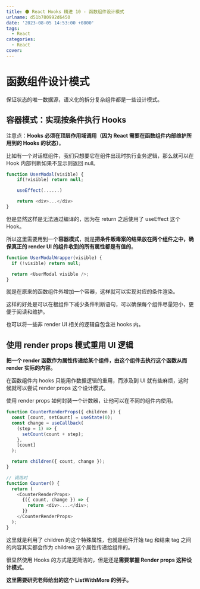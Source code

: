 ```yaml
---
title: ⚫ React Hooks 精进 10 - 函数组件设计模式
urlname: d51b780992d6450
date: '2023-08-05 14:53:00 +0800'
tags:
  - React
categories:
  - React
cover:
---
```


# 函数组件设计模式

保证状态的唯一数据源，语义化的拆分复杂组件都是一些设计模式。

## 容器模式：实现按条件执行 Hooks

注意点：**Hooks 必须在顶层作用域调用（因为 React 需要在函数组件内部维护所用到的 Hooks 的状态）**。

比如有一个对话框组件，我们只想要它在组件出现时执行业务逻辑，那么就可以在 Hook 内部判断如果不显示则返回 null。

```typescript
function UserModal(visible) {
	if(!visible) return null;

	useEffect(......)

	return <div>...</div>
}
```

但是显然这样是无法通过编译的，因为在 return 之后使用了 useEffect 这个 Hook。

所以这里需要用到一个**容器模式**，就是**把条件贩毒案的结果放在两个组件之中，确保真正的 render UI 的组件收到的所有属性都是有值的**。

```typescript
function UserModalWrapper(visible) {
  if (!visible) return null;

  return <UserModal visible />;
}
```

就是在原来的函数组件外增加一个容器，这样就可以实现对应的条件渲染。

这样的好处是可以在根组件下减少条件判断语句，可以确保每个组件尽量短小，更便于阅读和维护。

也可以将一些非 render UI 相关的逻辑自包含进 hooks 内。

## 使用 render props 模式重用 UI 逻辑

**把一个 render 函数作为属性传递给某个组件，由这个组件去执行这个函数从而 render 实际的内容。**

在函数组件内 hooks 只能用作数据逻辑的重用，而涉及到 UI 就有些麻烦，这时候就可以尝试 render props 这个设计模式。

使用 render props 如何封装一个计数器，让他可以在不同的组件内使用。

```typescript
function CounterRenderProps({ children }) {
  const [count, setCount] = useState(0);
  const change = useCallback(
    (step = 1) => {
      setCount(count + step);
    },
    [count]
  );

  return children({ count, change });
}
```

```typescript
// 调用时
function Counter() {
  return (
    <CounterRenderProps>
      {({ count, change }) => {
        return <div>....</div>;
      }}
    </CounterRenderProps>
  );
}
```

这里就是利用了 children 的这个特殊属性，也就是组件开始 tag 和结束 tag 之间的内容其实都会作为 children 这个属性传递给组件的。

很显然使用 Hooks 的方式是更简洁的，但是还是**需要掌握 Render props 这种设计模式**。

**这里需要研究老师给出的这个 ListWithMore 的例子。**
